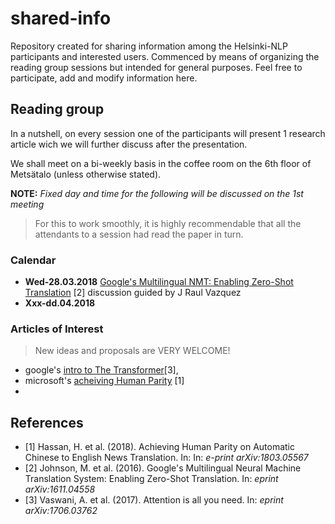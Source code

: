 # shared-info
Repository created for sharing information among the Helsinki-NLP participants and interested users.
Commenced by means of organizing the reading group sessions but intended for general purposes. Feel free to participate, add and modify information here.

## Reading group
In a nutshell, on every session one of the participants will present 1 research article wich we will further discuss after the presentation. 

We shall meet on a bi-weekly basis in the coffee room on the 6th floor of Metsätalo (unless otherwise stated). 

**NOTE:** *Fixed day and time for the following will be discussed on the 1st meeting* 
> For this to work smoothly, it is highly recommendable that all the attendants to a session had read the paper in turn.


### Calendar
- **Wed-28.03.2018** [Google's Multilingual NMT: Enabling Zero-Shot Translation](https://arxiv.org/pdf/1611.04558.pdf) [2] discussion guided by J Raul Vazquez 
- **Xxx-dd.04.2018** 

### Articles of Interest 
> New ideas and proposals are VERY WELCOME!
- google's [intro to The Transformer](https://arxiv.org/pdf/1706.03762.pdf)[3],
- microsoft's [acheiving Human Parity](https://www.microsoft.com/en-us/research/uploads/prod/2018/03/final-achieving-human.pdf) [1]
- 

## References 
- [1] Hassan, H. et al. (2018). Achieving Human Parity on Automatic Chinese to English News Translation. In: In: *e-print arXiv:1803.05567*
- [2] Johnson, M. et al. (2016). Google's Multilingual Neural Machine Translation System: Enabling Zero-Shot Translation. In: *eprint arXiv:1611.04558*
- [3] Vaswani, A. et al. (2017). Attention is all you need. In: *eprint arXiv:1706.03762* 
